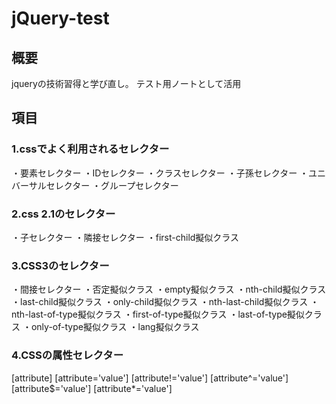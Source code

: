 # jQuery-test

## 概要

jqueryの技術習得と学び直し。
テスト用ノートとして活用

## 項目

### 1.cssでよく利用されるセレクター

・要素セレクター
・IDセレクター
・クラスセレクター
・子孫セレクター
・ユニバーサルセレクター
・グループセレクター

### 2.css 2.1のセレクター

・子セレクター
・隣接セレクター
・first-child擬似クラス

### 3.CSS3のセレクター

・間接セレクター
・否定擬似クラス
・empty擬似クラス
・nth-child擬似クラス
・last-child擬似クラス
・only-child擬似クラス
・nth-last-child擬似クラス
・nth-last-of-type擬似クラス
・first-of-type擬似クラス
・last-of-type擬似クラス
・only-of-type擬似クラス
・lang擬似クラス

### 4.CSSの属性セレクター

[attribute]
[attribute='value']
[attribute!='value']
[attribute^='value']
[attribute$='value']
[attribute*='value']
